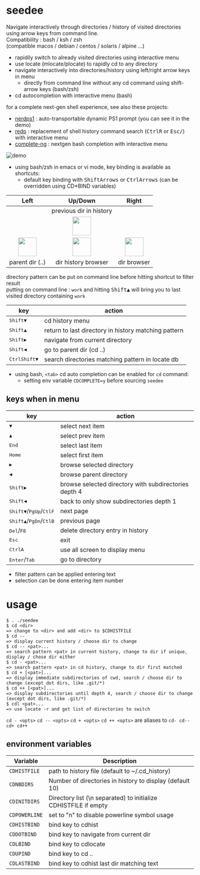 # seedee

Navigate interactively through directories / history of visited directories using arrow keys from command line.  
Compatibility : bash / ksh / zsh  
(compatible macos / debian / centos / solaris / alpine ...)

* rapidily switch to already visited directories using interactive menu
* use locate (mlocate/plocate) to rapidly cd to any directory
* navigate interactively into directories/history using left/right arrow keys in menu
  * directly from command line without any cd command using shift-arrow keys (bash/zsh)
* cd autocompletion with interactive menu (bash)

for a complete next-gen shell experience, see also these projects:
* [nerdps1](https://github.com/joknarf/nerdps1) : auto-transportable dynamic PS1 prompt (you can see it in the demo)
* [redo](https://github.com/joknarf/redo) : replacement of shell history command search (<kbd>Ctrl</kbd><kbd>R</kbd> or <kbd>Esc</kbd><kbd>/</kbd>) with interactive menu
* [complete-ng](https://github.com/joknarf/complete-ng) : nextgen bash completion with interactive menu

![demo](https://github.com/joknarf/cdhist/assets/10117818/ad3dc445-ba78-401e-9e46-ca87e73fdb3b)

* using bash/zsh in emacs or vi mode, key binding is available as shortcuts:
  * default key binding with <kbd>Shift</kbd><kbd>Arrows</kbd> or <kbd>Ctrl</kbd><kbd>Arrows</kbd> (can be overridden using CD*BIND variables)

 
| Left                    | Up/Down                             | Right                       |
|:-----------------------:|:-----------------------------------:|:---------------------------:|
|                         |  previous dir in history            |                             |
|                         | <img width="50px" src="https://github.com/joknarf/cdhist/assets/10117818/10ac2573-49fc-4ed5-8a6e-cce931c55ae2">| |
| <img width="50px" src="https://github.com/joknarf/cdhist/assets/10117818/015131c5-8d8d-4c0d-8d44-a876fa6f2fb5"> |  <img width="50px" src="https://github.com/joknarf/cdhist/assets/10117818/fe034fdc-dea5-49fa-be30-8f0bd9341208"> | <img width="50px" src="https://github.com/joknarf/cdhist/assets/10117818/1d254f15-050e-4ff9-9f5d-002e9ff4802f"> |
|  parent dir (..)         | dir history browser                | dir browser                 |

directory pattern can be put on command line before hitting shortcut to filter result  
putting on command line : `work` and hitting <kbd>Shift</kbd><kbd>▲</kbd> will bring you to last visited directory containing `work`

| key                                          | action                                               |
|----------------------------------------------|------------------------------------------------------|
|<kbd>Shift</kbd><kbd>▼</kbd>                 | cd history menu                                      |
|<kbd>Shift</kbd><kbd>▲</kbd>                 | return to last directory in history matching pattern |
|<kbd>Shift</kbd><kbd>▶</kbd>                 | navigate from current directory                      |
|<kbd>Shift</kbd><kbd>◀</kbd>                 | go to parent dir (cd ..)                             |
|<kbd>Ctrl</kbd><kbd>Shift</kbd><kbd>▼</kbd>  | search directories matching pattern in locate db     |


* using bash, `<tab>` cd auto completion can be enabled for `cd` command:
  * setting env variable `CDCOMPLETE=y` before sourcing `seedee`

## keys when in menu

|key                             | action                                                |
|--------------------------------|-------------------------------------------------------|
|<kbd>▼</kbd>                    | select next item                                      | 
|<kbd>▲</kbd>                    | select prev item                                      |
|<kbd>End</kbd>                  | select last item                                      |
|<kbd>Home</kbd>                 | select first item                                     | 
|<kbd>▶</kbd>                    | browse selected directory                             |
|<kbd>◀</kbd>                    | browse parent directory                               |
|<kbd>Shift</kbd><kbd>▶</kbd>   | browse selected directory with subdirectories depth 4 |
|<kbd>Shift</kbd><kbd>◀</kbd>   | back to only show subdirectories depth 1              |
|<kbd>Shift</kbd><kbd>▼</kbd>/<kbd>PgUp</kbd>/<kbd>Ctl</kbd><kbd>F</kbd>| next page    |
|<kbd>Shift</kbd><kbd>▲</kbd>/<kbd>PgDn</kbd>/<kbd>Ctl</kbd><kbd>B</kbd>| previous page|
|<kbd>Del</kbd>/<kbd>F8</kbd>    | delete directory entry in history                     |
|<kbd>Esc</kbd>                  | exit                                                  |
|<kbd>Ctrl</kbd><kbd>A</kbd>    | use all screen to display menu                        |
|<kbd>Enter</kbd>/<kbd>Tab</kbd> | go to directory                                       |

* filter pattern can be applied entering text
* selection can be done entering item number


# usage

```
$ . ./seedee
$ cd <dir>
=> change to <dir> and add <dir> to $CDHISTFILE
$ cd --
=> display current history / choose dir to change
$ cd -- <pat>...
=> search pattern <pat> in current history, change to dir if unique, display / chose dir either
$ cd - <pat>...
=> search pattern <pat> in cd history, change to dir first matched
$ cd + [<pat>]...
=> display immediate subdirectories of cwd, search / choose dir to change (except dot dirs, like .git/*)
$ cd ++ [<pat>]...
=> display subdirectories until depth 4, search / choose dir to change (except dot dirs, like .git/*)
$ cdl <pat>...
=> use locate -r and get list of directories to switch
```

`cd - <opts>` `cd -- <opts>` `cd + <opts>` `cd ++ <opts>` are aliases to `cd- cd-- cd+ cd++`


## environment variables

|Variable     | Description                                                       |
|-------------|-------------------------------------------------------------------|
|`CDHISTFILE` | path to history file (default to ~/.cd_history)                   |
|`CDNBDIRS`   | Number of directories in history to display (default 10)          |
|`CDINITDIRS` | Directory list (\n separated) to initialize CDHISTFILE if empty   |
|`CDPOWERLINE`| set to "n" to disable powerline symbol usage                      |
|`CDHISTBIND` | bind key to cdhist                                                |
|`CDDOTBIND`  | bind key to navigate from current dir                             |
|`CDLBIND`    | bind key to cdlocate                                              |
|`CDUPIND`    | bind key to cd ..                                                 |
|`CDLASTBIND` | bind key to cdhist last dir matching text                         |

